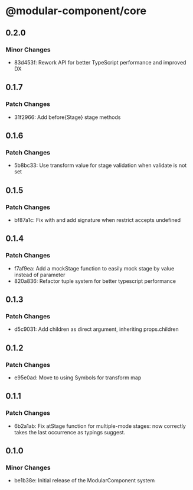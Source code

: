# @modular-component/core

## 0.2.0

### Minor Changes

- 83d453f: Rework API for better TypeScript performance and improved DX

## 0.1.7

### Patch Changes

- 31f2966: Add before{Stage} stage methods

## 0.1.6

### Patch Changes

- 5b8bc33: Use transform value for stage validation when validate is not set

## 0.1.5

### Patch Changes

- bf87a1c: Fix with and add signature when restrict accepts undefined

## 0.1.4

### Patch Changes

- f7af9ea: Add a mockStage function to easily mock stage by value instead of parameter
- 820a836: Refactor tuple system for better typescript performance

## 0.1.3

### Patch Changes

- d5c9031: Add children as direct argument, inheriting props.children

## 0.1.2

### Patch Changes

- e95e0ad: Move to using Symbols for transform map

## 0.1.1

### Patch Changes

- 6b2a1ab: Fix atStage function for multiple-mode stages: now correctly takes the last occurrence as typings suggest.

## 0.1.0

### Minor Changes

- be1b38e: Initial release of the ModularComponent system

